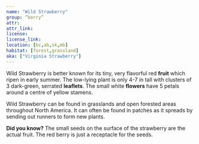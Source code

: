```yaml
--- 
name: "Wild Strawberry"
group: “berry”
attr: 
attr_link: 
license: 
license_link: 
location: [bc,ab,sk,mb]
habitat: [forest,grassland]
aka: ["Virginia Strawberry"]
---
```

Wild Strawberry is better known for its tiny, very flavorful red **fruit** which ripen in early summer. The low-lying plant is only 4-7 in tall with clusters of 3 dark-green, serrated **leaflets**. The small white **flowers** have 5 petals around a centre of yellow stamens. 

Wild Strawberry can be found in grasslands and open forested areas throughout North America. It can often be found in patches as it spreads by sending out runners to form new plants.

**Did you know?** The small seeds on the surface of the strawberry are the actual fruit. The red berry is just a receptacle for the seeds.
